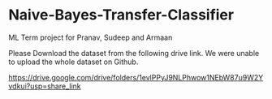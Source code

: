 # Naive-Bayes-Transfer-Classifier
ML Term project for Pranav, Sudeep and Armaan

Please Download the dataset from the following drive link. We were unable to upload the whole dataset on Github.

https://drive.google.com/drive/folders/1evlPPyJ9NLPhwow1NEbW87u9W2Yvdkui?usp=share_link
